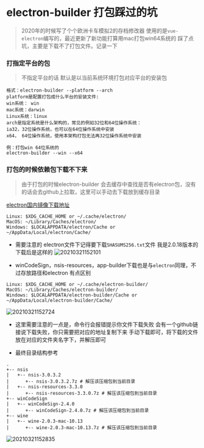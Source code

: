 # electron-builder 打包踩过的坑

> 2020年的时候写了个个欧洲卡车模拟2的存档修改器 使用的是`vue-electron`编写的，最近更新了新功能打算用mac打包win64系统的 踩了点坑，主要是下载不了打包文件。记录一下

### 打指定平台的包

> 不指定平台的话 默认是以当前系统环境打包对应平台的安装包

```
格式：electron-builder --platform --arch
platform是配置打包成什么平台的安装文件:
win系统： win
mac系统：darwin
Linux系统：linux
arch是指定系统是什么架构的，常见的例如32位和64位操作系统：
ia32，32位操作系统，也可以在64位操作系统中安装
x64， 64位操作系统，使用本架构打包无法再32位操作系统中安装

例：打包win 64位系统的
electron-builder --win --x64
```

### 打包的时候依赖包下载不下来

> 由于打包的时候electron-builder 会去缓存中查找是否有electron包，没有的话会去github上拉取，这里可以手动去下载放到缓存目录

[electron国内镜像下载地址](https://npm.taobao.org/mirrors/electron)

```
Linux: $XDG_CACHE_HOME or ~/.cache/electron/
MacOS: ~/Library/Caches/electron/
Windows: $LOCALAPPDATA/electron/Cache or ~/AppData/Local/electron/Cache/
```

- 需要注意的
electron文件下记得要下载`SHASUMS256.txt`文件 我是2.0.18版本的 下载后是这样的
![20210321152101](https://cdn.jsdelivr.net/gh/rsl140/imgCdn@main/imgs/20210321152101.png)


- winCodeSign，nsis-resources，app-builder下载也是与`electron`同理，不过存放路径和electron 有点区别

```
Linux: $XDG_CACHE_HOME or ~/.cache/electron-builder/
MacOS: ~/Library/Caches/electron-builder/
Windows: $LOCALAPPDATA/electron-builder/Cache or ~/AppData/Local/electron-builder/Cache/
```
![20210321152724](https://cdn.jsdelivr.net/gh/rsl140/imgCdn@main/imgs/20210321152724.png)

- 这里需要注意的一点是，命令行会报错提示你文件下载失败 会有一个github链接说下载失败，你只需要把对应的地址复制下来 手动下载即可，将下载的文件放在对应的文件夹名字下，并解压即可

- 最终目录结构参考
```
.
+-- nsis
|   +-- nsis-3.0.3.2
|      +-- nsis-3.0.3.2.7z # 解压该压缩包到当前目录
|   +-- nsis-resources-3.3.0
|      +-- nsis-resources-3.3.0.7z # 解压该压缩包到当前目录
+-- winCodeSign
|   +-- winCodeSign-2.4.0
|      +-- winCodeSign-2.4.0.7z # 解压该压缩包到当前目录
+-- wine
|   +-- wine-2.0.3-mac-10.13
|      +-- wine-2.0.3-mac-10.13.7z # 解压该压缩包到当前目录
```

![20210321152835](https://cdn.jsdelivr.net/gh/rsl140/imgCdn@main/imgs/20210321152835.png)
